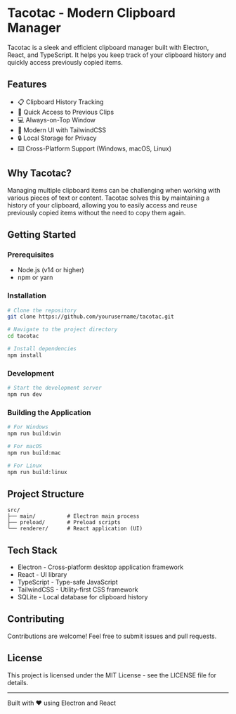 # Tacotac - Modern Clipboard Manager

Tacotac is a sleek and efficient clipboard manager built with Electron, React, and TypeScript. It helps you keep track of your clipboard history and quickly access previously copied items.

## Features

- 📋 Clipboard History Tracking
- 🚀 Quick Access to Previous Clips
- 💻 Always-on-Top Window
- 🎨 Modern UI with TailwindCSS
- 🔒 Local Storage for Privacy
- ⌨️ Cross-Platform Support (Windows, macOS, Linux)

## Why Tacotac?

Managing multiple clipboard items can be challenging when working with various pieces of text or content. Tacotac solves this by maintaining a history of your clipboard, allowing you to easily access and reuse previously copied items without the need to copy them again.

## Getting Started

### Prerequisites

- Node.js (v14 or higher)
- npm or yarn

### Installation

```bash
# Clone the repository
git clone https://github.com/yourusername/tacotac.git

# Navigate to the project directory
cd tacotac

# Install dependencies
npm install
```

### Development

```bash
# Start the development server
npm run dev
```

### Building the Application

```bash
# For Windows
npm run build:win

# For macOS
npm run build:mac

# For Linux
npm run build:linux
```

## Project Structure

```
src/
├── main/          # Electron main process
├── preload/       # Preload scripts
└── renderer/      # React application (UI)
```

## Tech Stack

- Electron - Cross-platform desktop application framework
- React - UI library
- TypeScript - Type-safe JavaScript
- TailwindCSS - Utility-first CSS framework
- SQLite - Local database for clipboard history

## Contributing

Contributions are welcome! Feel free to submit issues and pull requests.

## License

This project is licensed under the MIT License - see the LICENSE file for details.

---

Built with ❤️ using Electron and React
